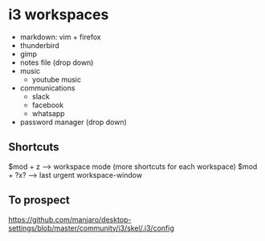 # i3 workspaces

  - markdown: vim + firefox
  - thunderbird
  - gimp
  - notes file (drop down)
  - music
    - youtube music
  - communications
    - slack
    - facebook
    - whatsapp
  - password manager (drop down)

## Shortcuts
$mod + z --> workspace mode (more shortcuts for each workspace)
$mod + ?x? --> last urgent workspace-window

## To prospect
https://github.com/manjaro/desktop-settings/blob/master/community/i3/skel/.i3/config
